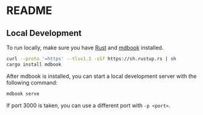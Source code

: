 # README

## Local Development

To run locally, make sure you have [Rust](https://www.rust-lang.org/tools/install) and [mdbook](https://rust-lang.github.io/mdBook/guide/installation.html) installed.

```bash
curl --proto '=https' --tlsv1.2 -sSf https://sh.rustup.rs | sh
cargo install mdbook
```

After mdbook is installed, you can start a local development server with the following command:

```bash
mdbook serve
```

If port 3000 is taken, you can use a different port with `-p <port>`.
